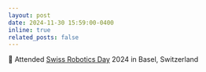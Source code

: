 ```yaml
---
layout: post
date: 2024-11-30 15:59:00-0400
inline: true
related_posts: false
---
```


🤖 Attended [Swiss Robotics Day](https://swissroboticsday.ch/) 2024 in Basel, Switzerland
